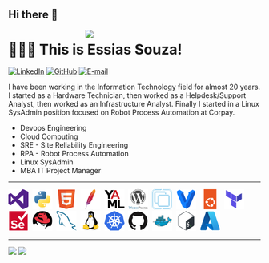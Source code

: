 ## Hi there 👋

<img src = "dev2.gif" width = "350px" align = "right">

# 🎹👨‍💻 This is Essias Souza!

[![LinkedIn](https://img.shields.io/badge/LinkedIn-0077B5?style=for-the-badge&logo=linkedin&logoColor=white)](https://www.linkedin.com/in/essias/) [![GitHub](https://img.shields.io/badge/GitHub-100000?style=for-the-badge&logo=github&logoColor=white)](https://github.com/essiassouza) [![E-mail](https://img.shields.io/badge/-Email-000?style=for-the-badge&logo=microsoft-outlook&logoColor=007BFF)](mailto:contato@essias.com.br)
</div>

I have been working in the Information Technology field for almost 20 years. I started as a Hardware Technician, then worked as a Helpdesk/Support Analyst, then worked as an Infrastructure Analyst. Finally I started in a Linux SysAdmin position focused on Robot Process Automation at Corpay.

- Devops Engineering
- Cloud Computing
- SRE - Site Reliability Engineering
- RPA - Robot Process Automation
- Linux SysAdmin
- MBA IT Project Manager

---

<div>
   <img src="https://github.com/devicons/devicon/blob/master/icons/visualstudio/visualstudio-plain.svg" title="Visual Studio" alt="Visual Studio" width="40" height="40"/>&nbsp;
  <img src="https://github.com/devicons/devicon/blob/master/icons/python/python-original.svg" title="Python" alt="Python" width="40" height="40"/>&nbsp;
  <img src="https://github.com/devicons/devicon/blob/master/icons/html5/html5-original.svg" title="HTML5" alt="HTML" width="40" height="40"/>&nbsp;
  <img src="https://github.com/devicons/devicon/blob/master/icons/apache/apache-original.svg" title="Apache" alt="Apache" width="40" height="40"/>&nbsp;
  <img src="https://github.com/devicons/devicon/blob/master/icons/yaml/yaml-original.svg" title="YAML" alt="YAML" width="40" height="40"/>&nbsp;
  <img src="https://github.com/devicons/devicon/blob/master/icons/wordpress/wordpress-original.svg" title="WordPress" alt="WordPress" width="40" height="40"/>&nbsp;
  <img src="https://github.com/devicons/devicon/blob/master/icons/vsphere/vsphere-line.svg" title="vSphere" alt="vSphere" width="40" height="40"/>&nbsp;
  <img src="https://github.com/devicons/devicon/blob/master/icons/vagrant/vagrant-original.svg" title="Vagrant" alt="Vagrant" width="40" height="40"/>&nbsp;
  <img src="https://github.com/devicons/devicon/blob/master/icons/ubuntu/ubuntu-original.svg" title="Ubuntu" alt="Ubuntu" width="40" height="40"/>&nbsp;
  <img src="https://github.com/devicons/devicon/blob/master/icons/terraform/terraform-original.svg" title="Terraform" alt="Terraform" width="40" height="40"/>&nbsp;
  <img src="https://github.com/devicons/devicon/blob/master/icons/selenium/selenium-original.svg" title="Selenium" alt="Selenium" width="40" height="40"/>&nbsp;
  <img src="https://github.com/devicons/devicon/blob/master/icons/redhat/redhat-original.svg" title="Red Hat" alt="Red Hat" width="40" height="40"/>&nbsp;
  <img src="https://github.com/devicons/devicon/blob/master/icons/mysql/mysql-original.svg" title="MySQL" alt="MySQL" width="40" height="40"/>&nbsp;
  <img src="https://github.com/devicons/devicon/blob/master/icons/linux/linux-original.svg" title="Linux" alt="Linux" width="40" height="40"/>&nbsp;
  <img src="https://github.com/devicons/devicon/blob/master/icons/kubernetes/kubernetes-original.svg" title="Kubernetes" alt="Kubernetes" width="40" height="40"/>&nbsp;
  <img src="https://github.com/devicons/devicon/blob/master/icons/github/github-original.svg" title="GitHub" alt="GitHub" width="40" height="40"/>&nbsp;
  <img src="https://github.com/devicons/devicon/blob/master/icons/docker/docker-original.svg" title="Docker" alt="Docker" width="40" height="40"/>&nbsp;
  <img src="https://github.com/devicons/devicon/blob/master/icons/bash/bash-original.svg" title="Bash" alt="Bash" width="40" height="40"/>&nbsp;
  <img src="https://github.com/devicons/devicon/blob/master/icons/azure/azure-original.svg" title="Azure" alt="Azure" width="40" height="40"/>&nbsp;
</div>

---

<div align = "left">
<img height = "200em" src="https://github-readme-stats.vercel.app/api/top-langs/?username=essiassouza&show_icons=true&theme=aura&count_private=true"/>
<img height = "200em" src="https://github-readme-stats.vercel.app/api?username=essiassouza&show_icons=true&show_icons=true&theme=aura&count_private=true" />
</div>
